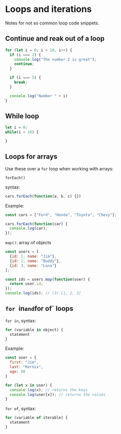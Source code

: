 # Loops and iterations

Notes for not so common loop code snippets.

## Continue and reak out of a loop

```js
for (let i = 0; i > 10, i++) {
  if (i === 2) {
    console.log("The number 2 is great");
    continue;
  }

  if (i === 5) {
    break;
  }

  console.log("Number " + i)
}
```

## While loop

```js
let i = 0;
while(i < 10) {

}
```

## Loops for arrays

Use these over a `for` loop when working with arrays:

`forEach()` 

syntax:
```js
cars.forEach(function(a, b, c) {})
```

Example:
```js
const cars = ["Ford", "Honda", "Toyota", "Chevy"];

cars.forEach(function(car) {
  console.log(car);
});

```

`map()`: array of objects

```js
const users = [
  {id: 1, name: "Jim"},
  {id: 2, name: "Buddy"},
  {id: 3, name: "Luna"}
];

const ids = users.map(function(user) {
  return user.id;
});
console.log(ids); // (3) [1, 2, 3]
```

## `for `in` and `for of` loops

`for in`, syntax:
```js
for (variable in object) {
  statement
}
```

Example:
```js
const user = {
  first: "Jim",
  last: "Kernix",
  age: 56
}

for (let x in user) {
  console.log(x); // returns the keys
  console.log(user[x]); // returns the values
}
```

`for of`, syntax:
```js
for (variable of iterable) {
  statement
}
```

